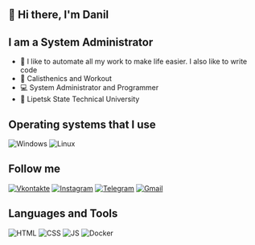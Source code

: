 ## 👋 Hi there, I'm Danil

## I am a System Administrator
- 🎉 I like to automate all my work to make life easier. I also like to write code
- 💪 Calisthenics and Workout
- 💻 System Administrator and Programmer
- 📖 Lipetsk State Technical University
## Operating systems that I use

![Windows](https://img.shields.io/badge/-Windows-070c0f?style=for-the-badge&logo=windows)
![Linux](https://img.shields.io/badge/-Linux-070c0f?style=for-the-badge&logo=linux)

## Follow me

[![Vkontakte](https://img.shields.io/badge/-Vkontakte-070c0f?style=for-the-badge&logo=vk)](https://vk.com/scheglov_danil)
[![Instagram](https://img.shields.io/badge/-Instagram-070c0f?style=for-the-badge&logo=instagram)](https://www.instagram.com/scheglov_danil/)
[![Telegram](https://img.shields.io/badge/-Telegram-070c0f?style=for-the-badge&logo=telegram)](https://t.me/scheglov_danil)
[![Gmail](https://img.shields.io/badge/-Gmail-070c0f?style=for-the-badge&logo=gmail)](mailto:scheglovofficial@gmail.com)

## Languages and Tools
![HTML](https://img.shields.io/badge/-HTML-070c0f?style=for-the-badge&logo=HTML5)
![CSS](https://img.shields.io/badge/-CSS-070c0f?style=for-the-badge&logo=CSS3)
![JS](https://img.shields.io/badge/-JavaScript-070c0f?style=for-the-badge&logo=JavaScript)
![Docker](https://img.shields.io/badge/-Docker-070c0f?style=for-the-badge&logo=Docker)
